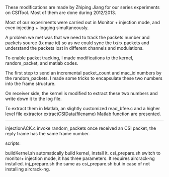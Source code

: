 These modifications are made by Zhiping Jiang for our series experiments on CSITool. Most of them are done during 2012/2013.

Most of our experiments were carried out in Monitor + injection mode, and even injecting + logging simultaneously.

A problem we met was that we need to track the packets number and packets source (tx mac id) so as we could sync the tx/rx packets and  understand the packets lost in different channels and modulations.

To enable packet tracking, I made modifications to the kernel, random_packet, and matlab codes. 

The first step to send an incremental packet_count and mac_id numbers by the random_packets. I made some tricks to encapsulate these two numbers into the frame structure. 

On receiver side, the kernel is modified to extract these two numbers and write down it to the log file. 

To extract them in Matlab, an slightly customized read_bfee.c and a higher level file extractor extractCSIData(filename) Matlab function are presented.


--------------
injectionACK.c    invoke random_packets once received an CSI packet, the reply frame has the same frame number.

scripts:

buildKernel.sh  automatically build kernel, install it.
csi_prepare.sh  switch to monitor+ injection mode, it has three parameters. It requires aircrack-ng installed.
inj_prepare.sh  the same as csi_prepare.sh but in case of not installing aircrack-ng.



